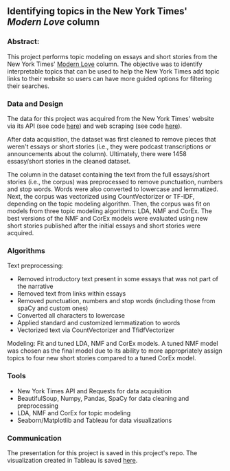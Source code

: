 ## Identifying topics in the New York Times' *Modern Love* column

### Abstract:

This project performs topic modeling on essays and short stories from the New York Times' [Modern Love](https://www.nytimes.com/column/modern-love) column. The objective was to identify interpretable topics that can be used to help the New York Times add topic links to their website so users can have more guided options for filtering their searches.

### Data and Design

The data for this project was acquired from the New York Times' website via its API (see code [here](https://github.com/chloebs4590/NLP-Unsupervised-Learning/blob/master/NY%20Times%20API%20data%20extraction.ipynb)) and web scraping (see code [here](https://github.com/chloebs4590/NLP-Unsupervised-Learning/blob/master/Essays%20Web%20Scraping.ipynb)).

After data acquisition, the dataset was first cleaned to remove pieces that weren't essays or short stories (i.e., they were podcast transcriptions or announcements about the column). Ultimately, there were 1458 essasy/short stories in the cleaned dataset.

The column in the dataset containing the text from the full essays/short stories (i.e., the corpus) was preprocessed to remove punctuation, numbers and stop words. Words were also converted to lowercase and lemmatized. Next, the corpus was vectorized using CountVectorizer or TF-IDF, depending on the topic modeling algorithm. Then, the corpus was fit on models from three topic modeling algorithms: LDA, NMF and CorEx. The best versions of the NMF and CorEx models were evaluated using new short stories published after the initial essays and short stories were acquired.

### Algorithms

Text preprocessing:
- Removed introductory text present in some essays that was not part of the narrative
- Removed text from links within essays
- Removed punctuation, numbers and stop words (including those from spaCy and custom ones)
- Converted all characters to lowercase
- Applied standard and customized lemmatization to words
- Vectorized text via CountVectorizer and TfidfVectorizer

Modeling:
Fit and tuned LDA, NMF and CorEx models. A tuned NMF model was chosen as the final model due to its ability to more appropriately assign topics to four new short stories compared to a tuned CorEx model.

### Tools
- New York Times API and Requests for data acquisition
- BeautifulSoup, Numpy, Pandas, SpaCy for data cleaning and preprocessing
- LDA, NMF and CorEx for topic modeling
- Seaborn/Matplotlib and Tableau for data visualizations

### Communication

The presentation for this project is saved in this project's repo. The visualization created in Tableau is saved [here](https://public.tableau.com/app/profile/chloe.bergsma.safar/viz/ChartforMetis5Project-NLPandUnsupervisedLearning/ofDocsperTopicDash?publish=yes).
